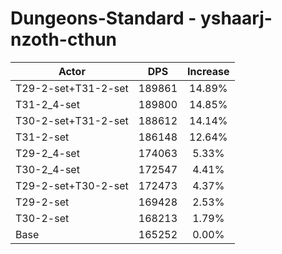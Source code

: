 # Dungeons-Standard - yshaarj-nzoth-cthun
| Actor | DPS | Increase |
|---|:---:|:---:|
|T29-2-set+T31-2-set|189861|14.89%|
|T31-2_4-set|189800|14.85%|
|T30-2-set+T31-2-set|188612|14.14%|
|T31-2-set|186148|12.64%|
|T29-2_4-set|174063|5.33%|
|T30-2_4-set|172547|4.41%|
|T29-2-set+T30-2-set|172473|4.37%|
|T29-2-set|169428|2.53%|
|T30-2-set|168213|1.79%|
|Base|165252|0.00%|
